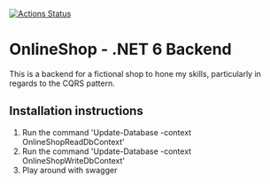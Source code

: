 [![Actions Status](https://github.com/TSiustis/OnlineShop-CQRS/workflows/Build/badge.svg)](https://github.com/TSiustis/OnlineShop-CQRS/actions/workflows/build.yml)

# OnlineShop - .NET 6 Backend
This is a backend for a fictional shop to hone my skills, particularly in regards to the CQRS pattern.

## Installation instructions
1. Run the command 'Update-Database -context OnlineShopReadDbContext' 
2.  Run the command 'Update-Database -context OnlineShopWriteDbContext'
3. Play around with swagger
